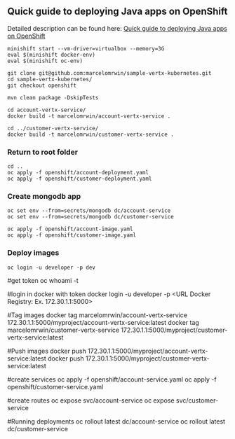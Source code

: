 ## Quick guide to deploying Java apps on OpenShift

Detailed description can be found here: [Quick guide to deploying Java apps on OpenShift](https://piotrminkowski.wordpress.com/2018/05/18/quick-guide-to-deploying-java-apps-on-openshift/)

```
minishift start --vm-driver=virtualbox --memory=3G
eval $(minishift docker-env)
eval $(minishift oc-env)
```
```
git clone git@github.com:marcelomrwin/sample-vertx-kubernetes.git
cd sample-vertx-kubernetes/
git checkout openshift
```
```
mvn clean package -DskipTests
```
```
cd account-vertx-service/
docker build -t marcelomrwin/account-vertx-service .
```
```
cd ../customer-vertx-service/
docker build -t marcelomrwin/customer-vertx-service .
```

### Return to root folder
```
cd ..
oc apply -f openshift/account-deployment.yaml
oc apply -f openshift/customer-deployment.yaml
```

### Create mongodb app
```
oc set env --from=secrets/mongodb dc/account-service
oc set env --from=secrets/mongodb dc/customer-service
```
```
oc apply -f openshift/account-image.yaml
oc apply -f openshift/customer-image.yaml
```

### Deploy images
```
oc login -u developer -p dev
```
#get token
oc whoami -t

#login in docker with token
docker login -u developer -p <token> <URL Docker Registry: Ex. 172.30.1.1:5000>

#Tag images
docker tag marcelomrwin/account-vertx-service 172.30.1.1:5000/myproject/account-vertx-service:latest
docker tag marcelomrwin/customer-vertx-service 172.30.1.1:5000/myproject/customer-vertx-service:latest

#Push images
docker push 172.30.1.1:5000/myproject/account-vertx-service:latest
docker push 172.30.1.1:5000/myproject/customer-vertx-service:latest

#create services
oc apply -f openshift/account-service.yaml
oc apply -f openshift/customer-service.yaml

#create routes
oc expose svc/account-service
oc expose svc/customer-service

#Running deployments
oc rollout latest dc/account-service
oc rollout latest dc/customer-service
